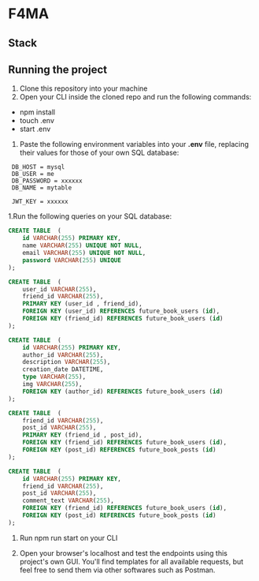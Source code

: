 # F4MA

## Stack

## Running the project

1. Clone this repository into your machine
1. Open your CLI inside the cloned repo and run the following commands:

  * npm install
  * touch .env
  * start .env
  
1. Paste the following environment variables into your **.env** file, replacing their values for those of your own SQL database:

  ```
   DB_HOST = mysql
   DB_USER = me
   DB_PASSWORD = xxxxxx
   DB_NAME = mytable      
   
   JWT_KEY = xxxxxx
  ```
  
  1.Run the following queries on your SQL database:

   ```SQL
   CREATE TABLE  (
       id VARCHAR(255) PRIMARY KEY,
       name VARCHAR(255) UNIQUE NOT NULL,
       email VARCHAR(255) UNIQUE NOT NULL,
       password VARCHAR(255) UNIQUE
   );
   ```
   
   ```SQL
   CREATE TABLE  (
       user_id VARCHAR(255),
       friend_id VARCHAR(255),
       PRIMARY KEY (user_id , friend_id),
       FOREIGN KEY (user_id) REFERENCES future_book_users (id),
       FOREIGN KEY (friend_id) REFERENCES future_book_users (id)
   );
   ```
   
   ```SQL
   CREATE TABLE  (
       id VARCHAR(255) PRIMARY KEY,
       author_id VARCHAR(255),
       description VARCHAR(255),
       creation_date DATETIME,
       type VARCHAR(255),
       img VARCHAR(255),
       FOREIGN KEY (author_id) REFERENCES future_book_users (id)
   );
   ```
   
   ```SQL
   CREATE TABLE  (
       friend_id VARCHAR(255),
       post_id VARCHAR(255),
       PRIMARY KEY (friend_id , post_id),
       FOREIGN KEY (friend_id) REFERENCES future_book_users (id),
       FOREIGN KEY (post_id) REFERENCES future_book_posts (id)
   );
   ```
   
   ```SQL
   CREATE TABLE  (
       id VARCHAR(255) PRIMARY KEY,
       friend_id VARCHAR(255),
       post_id VARCHAR(255),
       comment_text VARCHAR(255),
       FOREIGN KEY (friend_id) REFERENCES future_book_users (id),
       FOREIGN KEY (post_id) REFERENCES future_book_posts (id)
   );
   ```
1. Run npm run start on your CLI

1. Open your browser's localhost and test the endpoints using this project's own GUI. You'll find templates for all available requests, but feel free to send them via other softwares such as Postman.
